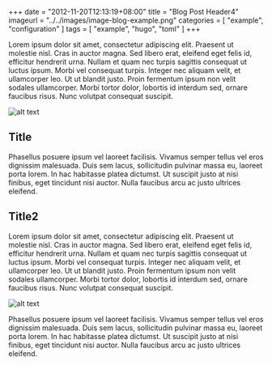+++
date = "2012-11-20T12:13:19+08:00"
title = "Blog Post Header4"
imageurl = "../../images/image-blog-example.png"
categories = [ "example", "configuration" ]
tags = [
    "example",
    "hugo",
    "toml"
]
+++

Lorem ipsum dolor sit amet, consectetur adipiscing elit. Praesent ut molestie nisl. Cras in auctor magna. Sed libero erat, eleifend eget felis id, efficitur hendrerit urna. Nullam et quam nec turpis sagittis consequat ut luctus ipsum. Morbi vel consequat turpis. Integer nec aliquam velit, et ullamcorper leo. Ut ut blandit justo. Proin fermentum ipsum non velit sodales ullamcorper. Morbi tortor dolor, lobortis id interdum sed, ornare faucibus risus. Nunc volutpat consequat suscipit. 

![alt text](../../images/image-blog-example.png)

Title
-------------------------

Phasellus posuere ipsum vel laoreet facilisis. Vivamus semper tellus vel eros dignissim malesuada. Duis sem lacus, sollicitudin pulvinar massa eu, laoreet porta lorem. In hac habitasse platea dictumst. Ut suscipit justo at nisi finibus, eget tincidunt nisi auctor. Nulla faucibus arcu ac justo ultrices eleifend.

Title2
-------------------------
Lorem ipsum dolor sit amet, consectetur adipiscing elit. Praesent ut molestie nisl. Cras in auctor magna. Sed libero erat, eleifend eget felis id, efficitur hendrerit urna. Nullam et quam nec turpis sagittis consequat ut luctus ipsum. Morbi vel consequat turpis. Integer nec aliquam velit, et ullamcorper leo. Ut ut blandit justo. Proin fermentum ipsum non velit sodales ullamcorper. Morbi tortor dolor, lobortis id interdum sed, ornare faucibus risus. Nunc volutpat consequat suscipit. 

![alt text](../../images/image-blog-example.png)

Phasellus posuere ipsum vel laoreet facilisis. Vivamus semper tellus vel eros dignissim malesuada. Duis sem lacus, sollicitudin pulvinar massa eu, laoreet porta lorem. In hac habitasse platea dictumst. Ut suscipit justo at nisi finibus, eget tincidunt nisi auctor. Nulla faucibus arcu ac justo ultrices eleifend.


